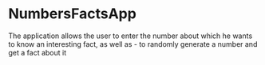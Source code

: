 # NumbersFactsApp
The application allows the user to enter the number about which he wants to know an interesting fact, as well as - to randomly generate a number and get a fact about it
